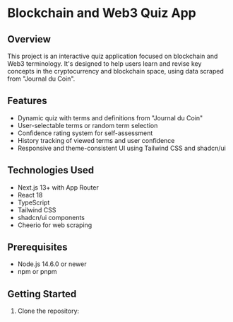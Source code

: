 # Blockchain and Web3 Quiz App

## Overview

This project is an interactive quiz application focused on blockchain and Web3 terminology. It's designed to help users learn and revise key concepts in the cryptocurrency and blockchain space, using data scraped from "Journal du Coin".

## Features

- Dynamic quiz with terms and definitions from "Journal du Coin"
- User-selectable terms or random term selection
- Confidence rating system for self-assessment
- History tracking of viewed terms and user confidence
- Responsive and theme-consistent UI using Tailwind CSS and shadcn/ui

## Technologies Used

- Next.js 13+ with App Router
- React 18
- TypeScript
- Tailwind CSS
- shadcn/ui components
- Cheerio for web scraping

## Prerequisites

- Node.js 14.6.0 or newer
- npm or pnpm

## Getting Started

1. Clone the repository:

